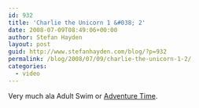 ```yaml
---
id: 932
title: 'Charlie the Unicorn 1 &#038; 2'
date: 2008-07-09T08:49:06+00:00
author: Stefan Hayden
layout: post
guid: http://www.stefanhayden.com/blog/?p=932
permalink: /blog/2008/07/09/charlie-the-unicorn-1-2/
categories:
  - video
---
```

Very much ala Adult Swim or <a href="http://youtube.com/watch?v=LNVYWJOEy9A">Adventure Time</a>.

<object width="425" height="344"><param name="movie" value="http://www.youtube.com/v/CsGYh8AacgY&hl=en&fs=1"></param><param name="allowFullScreen" value="true"></param><embed src="http://www.youtube.com/v/CsGYh8AacgY&hl=en&fs=1" type="application/x-shockwave-flash" allowfullscreen="true" width="425" height="344"></embed></object>

<object width="425" height="344"><param name="movie" value="http://www.youtube.com/v/QFCSXr6qnv4&hl=en&fs=1"></param><param name="allowFullScreen" value="true"></param><embed src="http://www.youtube.com/v/QFCSXr6qnv4&hl=en&fs=1" type="application/x-shockwave-flash" allowfullscreen="true" width="425" height="344"></embed></object>